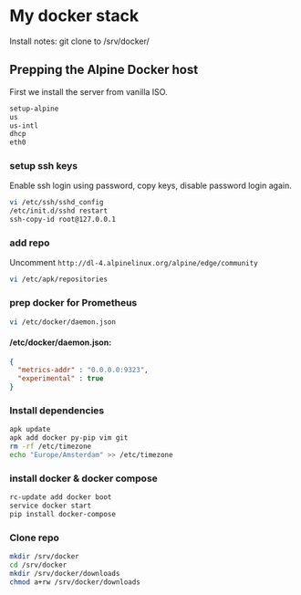 # My docker stack

Install notes: git clone to /srv/docker/

## Prepping the Alpine Docker host

First we install the server from vanilla ISO. 

```Bash
setup-alpine
us
us-intl
dhcp
eth0
```

### setup ssh keys

Enable ssh login using password, copy keys, disable password login again. 

```Bash
vi /etc/ssh/sshd_config
/etc/init.d/sshd restart
ssh-copy-id root@127.0.0.1
```

### add repo

Uncomment `http://dl-4.alpinelinux.org/alpine/edge/community`

```Bash
vi /etc/apk/repositories
```

### prep docker for Prometheus

```Bash
vi /etc/docker/daemon.json
```

#### /etc/docker/daemon.json:

```json
{
  "metrics-addr" : "0.0.0.0:9323",
  "experimental" : true
}
```

### Install dependencies

```Bash
apk update
apk add docker py-pip vim git
rm -rf /etc/timezone
echo "Europe/Amsterdam" >> /etc/timezone
```

### install docker & docker compose

```Bash
rc-update add docker boot
service docker start
pip install docker-compose
```

### Clone repo

```Bash
mkdir /srv/docker
cd /srv/docker
mkdir /srv/docker/downloads
chmod a+rw /srv/docker/downloads
```